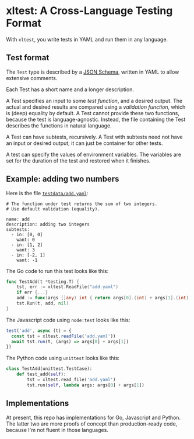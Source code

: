 # xltest: A Cross-Language Testing Format

With `xltest`, you write tests in YAML and run them in any language.

## Test format

The `Test` type is described by a [JSON Schema](test-schema.yaml),
written in YAML to allow extensive comments.

Each Test has a short name and a longer description.

A Test specifies an input to some _test function_, and a desired output.
The actual and desired results are compared using a _validation function_,
which is (deep) equality by default.
A Test cannot provide these two functions, because the test is language-agnostic.
Instead, the file containing the Test describes the functions in natural language.

A Test can have subtests, recursively. A Test with subtests need
not have an input or desired output; it can just be container for
other tests.

A test can specify the values of environment variables. The variables
are set for the duration of the test and restored when it finishes.

## Example: adding two numbers

Here is the file [`testdata/add.yaml`](testdata/add.yaml):
```
# The function under test returns the sum of two integers.
# Use default validation (equality).

name: add
description: adding two integers
subtests:
  - in: [0, 0]
    want: 0
  - in: [1, 2]
    want: 3
  - in: [-2, 1]
    want: -1
```  

The Go code to run this test looks like this:

```go
func TestAdd(t *testing.T) {
    tst, err := xltest.ReadFile("add.yaml")
    if err {...}
    add := func(args []any) int { return args[0].(int) + args[1].(int) }
    tst.Run(t, add, nil)
}
```

The Javascript code using `node:test` looks like this:

```js
test('add', async (t) = {
  const tst = xltest.readFile('add.yaml'))
  await tst.run(t, (args) => args[0] + args[1])
})
```

The Python code using `unittest` looks like this:

```python
class TestAdd(unittest.TestCase):
    def test_add(self):
        tst = xltest.read_file('add.yaml')
        tst.run(self, lambda args: args[0] + args[1])
``` 

## Implementations

At present, this repo has implementations for Go, Javascript and Python.
The latter two are more proofs of concept than production-ready code, because
I'm not fluent in those languages.




